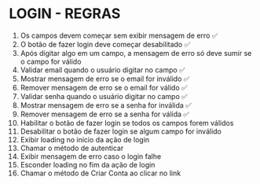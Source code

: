 # LOGIN - REGRAS

1. Os campos devem começar sem exibir mensagem de erro ✅
2. O botão de fazer login deve começar desabilitado ✅
3. Após digitar algo em um campo, a mensagem de erro só deve sumir se o campo for válido
4. Validar email quando o usuário digitar no campo ✅
5. Mostrar mensagem de erro se o email for inválido ✅
6. Remover mensagem de erro se o email for válido ✅
7. Validar senha quando o usuário digitar no campo ✅
8. Mostrar mensagem de erro se a senha for inválida ✅
9. Remover mensagem de erro se a senha for válida ✅
10. Habilitar o botão de fazer login se todos os campos forem válidos
11. Desabilitar o botão de fazer login se algum campo for inválido
12. Exibir loading no início da ação de login
13. Chamar o método de autenticar
14. Exibir mensagem de erro caso o login falhe
15. Esconder loading no fim da ação de login
16. Chamar o método de Criar Conta ao clicar no link